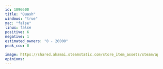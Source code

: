 ```yaml
---
id: 1096600
title: "Quash"
windows: "true"
mac: "false"
linux: false
positive: 6
negative: 1
estimated_owners: "0 - 20000"
peak_ccu: 0

image: https://shared.akamai.steamstatic.com/store_item_assets/steam/apps/1096600/header.jpg?t=1605089744
opinions:
---
```

